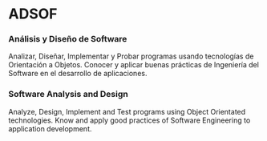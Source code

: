 # ADSOF
### Análisis y Diseño de Software
Analizar, Diseñar, Implementar y Probar programas usando tecnologías de Orientación a Objetos.
Conocer y aplicar buenas prácticas de Ingeniería del Software en el desarrollo de aplicaciones.
### Software Analysis and Design
Analyze, Design, Implement and Test programs using Object Orientated technologies.
Know and apply good practices of Software Engineering to application development.
